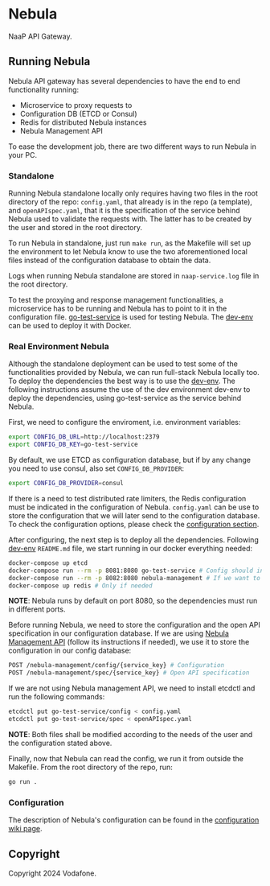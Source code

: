 # Nebula

NaaP API Gateway.

## Running Nebula

Nebula API gateway has several dependencies to have the end to end functionality running:
- Microservice to proxy requests to
- Configuration DB (ETCD or Consul)
- Redis for distributed Nebula instances
- Nebula Management API

To ease the development job, there are two different ways to run Nebula in your PC.

### Standalone

Running Nebula standalone locally only requires having two files in the root directory of the repo: `config.yaml`, that already is in the repo (a template), and `openAPIspec.yaml`, that it is the specification of the service behind Nebula used to validate the requests with. The latter has to be created by the user and stored in the root directory.

To run Nebula in standalone, just run `make run`, as the Makefile will set up the environment to let Nebula know to use the two aforementioned local files instead of the configuration database to obtain the data.

Logs when running Nebula standalone are stored in `naap-service.log` file in the root directory.

To test the proxying and response management functionalities, a microservice has to be running and Nebula has to point to it in the configuration file. [go-test-service](https://github.vodafone.com/VFGroup-NetworkArchitecture-NAAP/go-test-service) is used for testing Nebula. The [dev-env](https://github.vodafone.com/VFGroup-NetworkArchitecture-NAAP/dev-env) can be used to deploy it with Docker.

### Real Environment Nebula

Although the standalone deployment can be used to test some of the functionalities provided by Nebula, we can run full-stack Nebula locally too. To deploy the dependencies the best way is to use the [dev-env](https://github.vodafone.com/VFGroup-NetworkArchitecture-NAAP/dev-env). The following instructions assume the use of the dev environment dev-env to deploy the dependencies, using go-test-service as the service behind Nebula.

First, we need to configure the enviroment, i.e. environment variables:
```bash
export CONFIG_DB_URL=http://localhost:2379
export CONFIG_DB_KEY=go-test-service
```
By default, we use ETCD as configuration database, but if by any change you need to use consul, also set `CONFIG_DB_PROVIDER`:
```bash
export CONFIG_DB_PROVIDER=consul
```

If there is a need to test distributed rate limiters, the Redis configuration must be indicated in the configuration of Nebula. `config.yaml` can be use to store the configuration that we will later send to the configuration database. To check the configuration options, please check the [configuration section](#configuration).

After configuring, the next step is to deploy all the dependencies. Following [dev-env](https://github.vodafone.com/VFGroup-NetworkArchitecture-NAAP/dev-env) `README.md` file, we start running in our docker everything needed:
```bash
docker-compose up etcd
docker-compose run --rm -p 8081:8080 go-test-service # Config should include http://localhost:8081 as target URL
docker-compose run --rm -p 8082:8080 nebula-management # If we want to use Nebula Management API
docker-compose up redis # Only if needed
```
**NOTE**: Nebula runs by default on port 8080, so the dependencies must run in different ports.

Before running Nebula, we need to store the configuration and the open API specification in our configuration database. If we are using [Nebula Management API](https://github.vodafone.com/VFGroup-NetworkArchitecture-NAAP/NaaP_Nebula_Management) (follow its instructions if needed), we use it to store the configuration in our config database:
```bash
POST /nebula-management/config/{service_key} # Configuration
POST /nebula-management/spec/{service_key} # Open API specification
```

If we are not using Nebula management API, we need to install etcdctl and run the following commands:
```bash
etcdctl put go-test-service/config < config.yaml
etcdctl put go-test-service/spec < openAPIspec.yaml
```
**NOTE**: Both files shall be modified according to the needs of the user and the configuration stated above.


Finally, now that Nebula can read the config, we run it from outside the Makefile. From the root directory of the repo, run:
```bash
go run .
```

### Configuration

The description of Nebula's configuration can be found in the [configuration wiki page](https://github.vodafone.com/VFGroup-NetworkArchitecture-NAAP/nebula/wiki/Configuration).

## Copyright

Copyright 2024 Vodafone.
